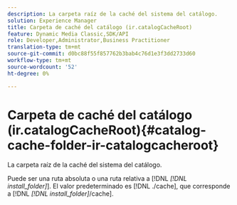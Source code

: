 ```yaml
---
description: La carpeta raíz de la caché del sistema del catálogo.
solution: Experience Manager
title: Carpeta de caché del catálogo (ir.catalogCacheRoot)
feature: Dynamic Media Classic,SDK/API
role: Developer,Administrator,Business Practitioner
translation-type: tm+mt
source-git-commit: d0bc88f55f857762b3bab4c76d1e3f3dd2733d60
workflow-type: tm+mt
source-wordcount: '52'
ht-degree: 0%

---
```



# Carpeta de caché del catálogo (ir.catalogCacheRoot){#catalog-cache-folder-ir-catalogcacheroot}

La carpeta raíz de la caché del sistema del catálogo.

Puede ser una ruta absoluta o una ruta relativa a [!DNL *[!DNL install_folder]*]. El valor predeterminado es [!DNL ./cache], que corresponde a [!DNL *[!DNL install_folder]*/cache].
